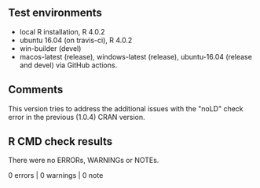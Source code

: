 ## Test environments
* local R installation, R 4.0.2
* ubuntu 16.04 (on travis-ci), R 4.0.2
* win-builder (devel)
* macos-latest (release), windows-latest (release), ubuntu-16.04 (release and devel) via GitHub actions.

## Comments
This version tries to address the additional issues with the "noLD" check error in the previous (1.0.4) CRAN version.

## R CMD check results
There were no ERRORs, WARNINGs or NOTEs. 

0 errors | 0 warnings | 0 note
